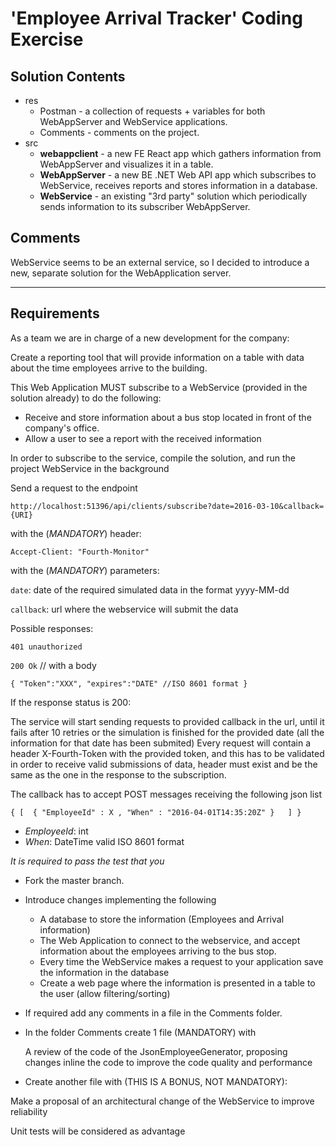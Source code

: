 # 'Employee Arrival Tracker' Coding Exercise

## Solution Contents

- res
    - Postman - a collection of requests + variables for both WebAppServer and WebService applications.
    - Comments - comments on the project.
- src
    - **webappclient** - a new FE React app which gathers information from WebAppServer and visualizes it in a table.
    - **WebAppServer** - a new BE .NET Web API app which subscribes to WebService, receives reports and stores information in a database.
    - **WebService** - an existing "3rd party" solution which periodically sends information to its subscriber WebAppServer.

## Comments

WebService seems to be an external service, so I decided to introduce a new, separate solution for the WebApplication server.

---

## Requirements

As a team we are in charge of a new development for the company:

Create a reporting tool that will provide information on a table with data about the time employees arrive to the building.

This Web Application MUST subscribe to a WebService (provided in the solution already) to do the following:
- Receive and store information about a bus stop located in front of the company's office.
- Allow a user to see a report with the received information

In order to subscribe to the service, compile the solution, and run the project WebService in the background

Send a request to the endpoint

`http://localhost:51396/api/clients/subscribe?date=2016-03-10&callback={URI}`

with the (*MANDATORY*) header:

`Accept-Client: "Fourth-Monitor"`

with the (*MANDATORY*) parameters:

`date`: date of the required simulated data in the format yyyy-MM-dd

`callback`: url where the webservice will submit the data

Possible responses:

`401 unauthorized`

`200 Ok` // with a body

`{
	"Token":"XXX",
	"expires":"DATE" //ISO 8601 format
}`

If the response status is 200:

The service will start sending requests to provided callback in the url, until it fails after 10 retries or the simulation is finished for the provided date (all the information for that date has been submited)
Every request will contain a header X-Fourth-Token with the provided token, and this has to be validated in order to receive valid submissions of data, header must exist and be the same as the one in the response to the subscription.

The callback has to accept POST messages receiving the following json list

`{
	[  { "EmployeeId" : X , "When" : "2016-04-01T14:35:20Z" }	]
}`

- *EmployeeId*: int
- *When*: DateTime valid ISO 8601 format

*It is required to pass the test that you*

- Fork the master branch.
- Introduce changes implementing the following
    - A database to store the information (Employees and Arrival information)
    - The Web Application to connect to the webservice, and accept information about the employees arriving to the bus stop.
     - Every time the WebService makes a request to your application save the information in the database
     - Create a web page where the information is presented in a table to the user (allow filtering/sorting)
- If required add any comments in a file in the Comments folder.

- In the folder Comments create 1 file (MANDATORY) with

	A review of the code of the JsonEmployeeGenerator, proposing changes inline the code to improve the code quality and performance

- Create another file with (THIS IS A BONUS, NOT MANDATORY):

Make a proposal of an architectural change of the WebService to improve reliability

Unit tests will be considered as advantage
